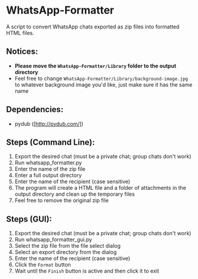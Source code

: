# WhatsApp-Formatter

A script to convert WhatsApp chats exported as zip files into formatted HTML files.

## Notices:
- **Please move the `WhatsApp-Formatter/Library` folder to the output directory**
- Feel free to change `WhatsApp-Formatter/Library/background-image.jpg` to whatever background image you'd like, just make sure it has the same name

## Dependencies:
- pydub ([http://pydub.com/])

## Steps (Command Line):
1. Export the desired chat (must be a private chat; group chats don't work)
2. Run whatsapp_formatter.py
3. Enter the name of the zip file
4. Enter a full output directory
5. Enter the name of the recipient (case sensitive)
6. The program will create a HTML file and a folder of attachments in the output directory and clean up the temporary files
7. Feel free to remove the original zip file

## Steps (GUI):
1. Export the desired chat (must be a private chat; group chats don't work)
2. Run whatsapp_formatter_gui.py
3. Select the zip file from the file select dialog
4. Select an export directory from the dialog
5. Enter the name of the recipient (case sensitive)
6. Click the `Format` button
7. Wait until the `Finish` button is active and then click it to exit
